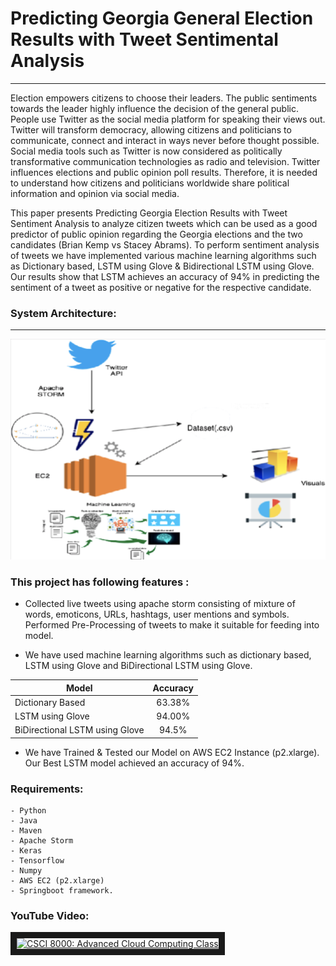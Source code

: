 # Predicting Georgia General Election Results with Tweet Sentimental Analysis
-----------

   Election empowers citizens to choose their leaders. The public sentiments towards the leader highly influence the decision of the general public. People use Twitter as the social media platform for speaking their views out. Twitter will transform democracy, allowing citizens and politicians to communicate, connect and interact in ways never before thought possible. Social media tools such as Twitter is now considered as politically transformative communication technologies as radio and television. Twitter influences elections and public opinion poll results. Therefore, it is needed to understand how citizens and politicians worldwide share political information and opinion via social media. 

   This paper presents Predicting Georgia Election Results with Tweet Sentiment Analysis to analyze citizen tweets which can be used as a good predictor of public opinion regarding the Georgia elections and the two candidates (Brian Kemp vs Stacey Abrams). To perform sentiment analysis of tweets we have implemented various machine learning algorithms such as Dictionary based, LSTM using Glove & Bidirectional LSTM using Glove. Our results show that LSTM achieves an accuracy of 94% in predicting the sentiment of a tweet as positive or negative for the respective candidate.  

### System Architecture:
-----------

![alt text](https://github.com/RakeshrBhavsar/Twitter-Sentimental-Analysis-using-Apache-Storm/blob/master/images/Picture1.png "System Architecture")

### This project has following features :

- Collected live tweets using apache storm consisting of mixture of words, emoticons, URLs, hashtags, user mentions and symbols. Performed Pre-Processing of tweets to make it suitable for feeding into model.

- We have used machine learning algorithms such as dictionary based, LSTM using Glove and BiDirectional LSTM using Glove. 

| Model                          | Accuracy  |
| ------------------------------ |:---------:|
| Dictionary Based               | 63.38%    |
| LSTM using Glove               | 94.00%    |
| BiDirectional LSTM using Glove | 94.5%     |

- We have Trained & Tested our Model on AWS EC2 Instance (p2.xlarge). Our Best LSTM model achieved an accuracy of 94%.


### Requirements:
    - Python
    - Java
    - Maven
    - Apache Storm
    - Keras 
    - Tensorflow
    - Numpy
    - AWS EC2 (p2.xlarge)
    - Springboot framework. 

### YouTube Video:
<a href="http://www.youtube.com/watch?feature=player_embedded&v=XHiMdXLawt8
" target="_blank"><img src="http://img.youtube.com/vi/XHiMdXLawt8/0.jpg" 
alt="CSCI 8000: Advanced Cloud Computing Class" width="240" height="180" border="10" /></a>

